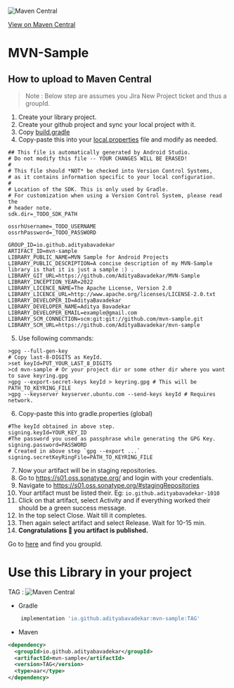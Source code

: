 
![Maven Central](https://img.shields.io/maven-central/v/io.github.adityabavadekar/mvn-sample)

[View on Maven Central](https://repo.maven.apache.org/maven2/io/github/adityabavadekar/mvn-sample/)

# MVN-Sample

## How to upload to Maven Central
> Note : Below step are assumes you Jira New Project ticket and thus a groupId.
1. Create your library project.
2. Create your github project and sync your local project with it.
3. Copy [build.gradle](/mvn-sample/build.gradle)
4. Copy-paste this into your [local.properties]() file and modify as needed.
```properties
## This file is automatically generated by Android Studio.
# Do not modify this file -- YOUR CHANGES WILL BE ERASED!
#
# This file should *NOT* be checked into Version Control Systems,
# as it contains information specific to your local configuration.
#
# Location of the SDK. This is only used by Gradle.
# For customization when using a Version Control System, please read the
# header note.
sdk.dir=_TODO_SDK_PATH

ossrhUsername=_TODO_USERNAME
ossrhPassword=_TODO_PASSWORD

GROUP_ID=io.github.adityabavadekar
ARTIFACT_ID=mvn-sample
LIBRARY_PUBLIC_NAME=MVN Sample for Android Projects
LIBRARY_PUBLIC_DESCRIPTION=A concise description of my MVN-Sample library is that it is just a sample :) .
LIBRARY_GIT_URL=https://github.com/AdityaBavadekar/MVN-Sample
LIBRARY_INCEPTION_YEAR=2022
LIBRARY_LICENCE_NAME=The Apache License, Version 2.0
LIBRARY_LICENCE_URL=http://www.apache.org/licenses/LICENSE-2.0.txt
LIBRARY_DEVELOPER_ID=AdityaBavadekar
LIBRARY_DEVELOPER_NAME=Aditya Bavadekar
LIBRARY_DEVELOPER_EMAIL=example@gmail.com
LIBRARY_SCM_CONNECTION=scm:git:git://github.com/mvn-sample.git
LIBRARY_SCM_URL=https://github.com/AdityaBavadekar/mvn-sample
```
5. Use following commands:
```shell script
>gpg --full-gen-key
# Copy last-8-DIGITS as KeyId.
>set keyId=PUT_YOUR_LAST_8_DIGITS
>cd mvn-sample # Or your project dir or some other dir where you want to save keyring.gpg
>gpg --export-secret-keys keyId > keyring.gpg # This will be PATH_TO_KEYRING_FILE
>gpg --keyserver keyserver.ubuntu.com --send-keys keyId # Requires network.
```
6. Copy-paste this into gradle.properties (global)
```properties
#The keyId obtained in above step.
signing.keyId=YOUR_KEY_ID
#The password you used as passphrase while generating the GPG Key.
signing.password=PASSWORD
# Created in above step `gpg --export ...`
signing.secretKeyRingFile=PATH_TO_KEYRING_FILE
```

7. Now your artifact will be in staging repositories.
8. Go to https://s01.oss.sonatype.org/ and login with your credentials.
9. Navigate to https://s01.oss.sonatype.org/#stagingRepositories
10. Your artifact must be listed their. Eg: `io.github.adityabavadekar-1010`
11. Click on that artifact, select Activity and if everything worked their should be a green success message.
12. In the top select Close. Wait till it completes.
13. Then again select artifact and select Release. Wait for 10-15 min.
14. **Congratulations 🎊  you artifact is published.**

 Go to [here](https://repo.maven.apache.org/) and find you groupId.


# Use this Library in your project

 TAG :  ![Maven Central](https://img.shields.io/maven-central/v/io.github.adityabavadekar/mvn-sample)


- Gradle
```groovy
    implementation 'io.github.adityabavadekar:mvn-sample:TAG'
```
- Maven
```xml
<dependency>
  <groupId>io.github.adityabavadekar</groupId>
  <artifactId>mvn-sample</artifactId>
  <version>TAG</version>
  <type>aar</type>
</dependency>
```
